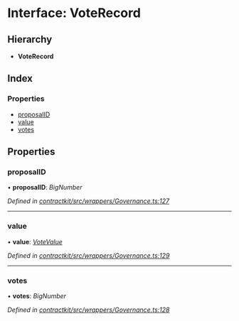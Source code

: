 # Interface: VoteRecord

## Hierarchy

* **VoteRecord**

## Index

### Properties

* [proposalID](_wrappers_governance_.voterecord.md#proposalid)
* [value](_wrappers_governance_.voterecord.md#value)
* [votes](_wrappers_governance_.voterecord.md#votes)

## Properties

###  proposalID

• **proposalID**: *BigNumber*

*Defined in [contractkit/src/wrappers/Governance.ts:127](https://github.com/celo-org/celo-monorepo/blob/master/packages/contractkit/src/wrappers/Governance.ts#L127)*

___

###  value

• **value**: *[VoteValue](../enums/_wrappers_governance_.votevalue.md)*

*Defined in [contractkit/src/wrappers/Governance.ts:129](https://github.com/celo-org/celo-monorepo/blob/master/packages/contractkit/src/wrappers/Governance.ts#L129)*

___

###  votes

• **votes**: *BigNumber*

*Defined in [contractkit/src/wrappers/Governance.ts:128](https://github.com/celo-org/celo-monorepo/blob/master/packages/contractkit/src/wrappers/Governance.ts#L128)*
